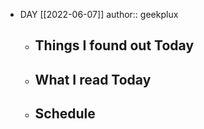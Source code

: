 - DAY [[2022-06-07]]
  author:: geekplux
	- ## Things I found out Today
	- ## What I read Today
	- ## Schedule